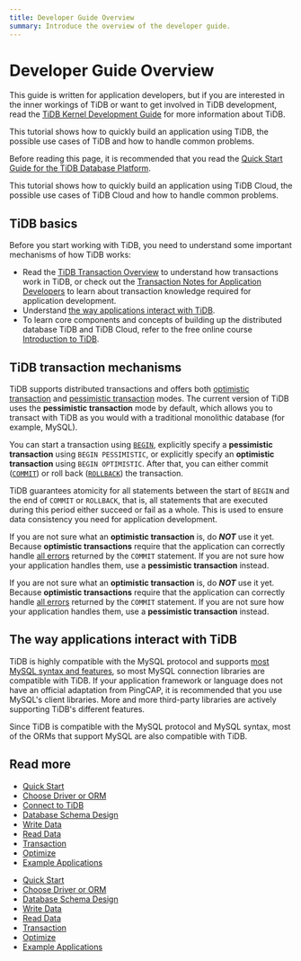 ```yaml
---
title: Developer Guide Overview
summary: Introduce the overview of the developer guide.
---
```


# Developer Guide Overview

This guide is written for application developers, but if you are interested in the inner workings of TiDB or want to get involved in TiDB development, read the [TiDB Kernel Development Guide](https://pingcap.github.io/tidb-dev-guide/) for more information about TiDB.

<CustomContent platform="tidb">

This tutorial shows how to quickly build an application using TiDB, the possible use cases of TiDB and how to handle common problems.

Before reading this page, it is recommended that you read the [Quick Start Guide for the TiDB Database Platform](/quick-start-with-tidb.md).

</CustomContent>

<CustomContent platform="tidb-cloud">

This tutorial shows how to quickly build an application using TiDB Cloud, the possible use cases of TiDB Cloud and how to handle common problems.

</CustomContent>

## TiDB basics

Before you start working with TiDB, you need to understand some important mechanisms of how TiDB works:

- Read the [TiDB Transaction Overview](/transaction-overview.md) to understand how transactions work in TiDB, or check out the [Transaction Notes for Application Developers](/develop/dev-guide-transaction-overview.md) to learn about transaction knowledge required for application development.
- Understand [the way applications interact with TiDB](#the-way-applications-interact-with-tidb).
- To learn core components and concepts of building up the distributed database TiDB and TiDB Cloud, refer to the free online course [Introduction to TiDB](https://eng.edu.pingcap.com/catalog/info/id:203/?utm_source=docs-dev-guide).

## TiDB transaction mechanisms

TiDB supports distributed transactions and offers both [optimistic transaction](/optimistic-transaction.md) and [pessimistic transaction](/pessimistic-transaction.md) modes. The current version of TiDB uses the **pessimistic transaction** mode by default, which allows you to transact with TiDB as you would with a traditional monolithic database (for example, MySQL).

You can start a transaction using [`BEGIN`](/sql-statements/sql-statement-begin.md), explicitly specify a **pessimistic transaction** using `BEGIN PESSIMISTIC`, or explicitly specify an **optimistic transaction** using `BEGIN OPTIMISTIC`. After that, you can either commit ([`COMMIT`](/sql-statements/sql-statement-commit.md)) or roll back ([`ROLLBACK`](/sql-statements/sql-statement-rollback.md)) the transaction.

TiDB guarantees atomicity for all statements between the start of `BEGIN` and the end of `COMMIT` or `ROLLBACK`, that is, all statements that are executed during this period either succeed or fail as a whole. This is used to ensure data consistency you need for application development.

<CustomContent platform="tidb">

If you are not sure what an **optimistic transaction** is, do ***NOT*** use it yet. Because **optimistic transactions** require that the application can correctly handle [all errors](/error-codes.md) returned by the `COMMIT` statement. If you are not sure how your application handles them, use a **pessimistic transaction** instead.

</CustomContent>

<CustomContent platform="tidb-cloud">

If you are not sure what an **optimistic transaction** is, do ***NOT*** use it yet. Because **optimistic transactions** require that the application can correctly handle [all errors](https://docs.pingcap.com/tidb/stable/error-codes) returned by the `COMMIT` statement. If you are not sure how your application handles them, use a **pessimistic transaction** instead.

</CustomContent>

## The way applications interact with TiDB

TiDB is highly compatible with the MySQL protocol and supports [most MySQL syntax and features](/mysql-compatibility.md), so most MySQL connection libraries are compatible with TiDB. If your application framework or language does not have an official adaptation from PingCAP, it is recommended that you use MySQL's client libraries. More and more third-party libraries are actively supporting TiDB's different features.

Since TiDB is compatible with the MySQL protocol and MySQL syntax, most of the ORMs that support MySQL are also compatible with TiDB.

## Read more

<CustomContent platform="tidb">

- [Quick Start](/develop/dev-guide-build-cluster-in-cloud.md)
- [Choose Driver or ORM](/develop/dev-guide-choose-driver-or-orm.md)
- [Connect to TiDB](/develop/dev-guide-connect-to-tidb.md)
- [Database Schema Design](/develop/dev-guide-schema-design-overview.md)
- [Write Data](/develop/dev-guide-insert-data.md)
- [Read Data](/develop/dev-guide-get-data-from-single-table.md)
- [Transaction](/develop/dev-guide-transaction-overview.md)
- [Optimize](/develop/dev-guide-optimize-sql-overview.md)
- [Example Applications](/develop/dev-guide-sample-application-spring-boot.md)

</CustomContent>

<CustomContent platform="tidb-cloud">

- [Quick Start](/develop/dev-guide-build-cluster-in-cloud.md)
- [Choose Driver or ORM](/develop/dev-guide-choose-driver-or-orm.md)
- [Database Schema Design](/develop/dev-guide-schema-design-overview.md)
- [Write Data](/develop/dev-guide-insert-data.md)
- [Read Data](/develop/dev-guide-get-data-from-single-table.md)
- [Transaction](/develop/dev-guide-transaction-overview.md)
- [Optimize](/develop/dev-guide-optimize-sql-overview.md)
- [Example Applications](/develop/dev-guide-sample-application-spring-boot.md)

</CustomContent>
